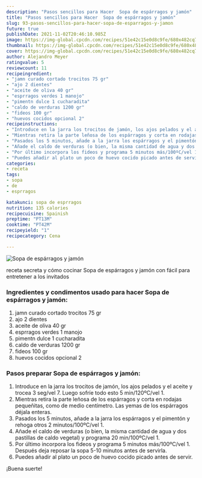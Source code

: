 ```yaml
---
description: "Pasos sencillos para Hacer  Sopa de espárragos y jamón"
title: "Pasos sencillos para Hacer  Sopa de espárragos y jamón"
slug: 93-pasos-sencillos-para-hacer-sopa-de-esparragos-y-jamon
future: true
publishDate: 2021-11-02T20:46:10.985Z
image: https://img-global.cpcdn.com/recipes/51e42c15e0d8c9fe/680x482cq70/sopa-de-esparragos-y-jamon-foto-principal.jpg
thumbnail: https://img-global.cpcdn.com/recipes/51e42c15e0d8c9fe/680x482cq70/sopa-de-esparragos-y-jamon-foto-principal.jpg
cover: https://img-global.cpcdn.com/recipes/51e42c15e0d8c9fe/680x482cq70/sopa-de-esparragos-y-jamon-foto-principal.jpg
author: Alejandro Meyer
ratingvalue: 5
reviewcount: 11
recipeingredient:
- "jamn curado cortado trocitos 75 gr"
- "ajo 2 dientes"
- "aceite de oliva 40 gr"
- "esprragos verdes 1 manojo"
- "pimentn dulce 1 cucharadita"
- "caldo de verduras 1200 gr"
- "fideos 100 gr"
- "huevos cocidos opcional 2"
recipeinstructions:
- "Introduce en la jarra los trocitos de jamón, los ajos pelados y el aceite y trocea 3 seg/vel 7. Luego sofríe todo esto 5 min/120ºC/vel 1."
- "Mientras retira la parte leñosa de los espárragos y corta en rodajas pequeñitas, como de medio centímetro. Las yemas de los espárragos déjala enteras."
- "Pasados los 5 minutos, añade a la jarra los espárragos y el pimentón y rehoga otros 2 minutos/100ºC/vel 1."
- "Añade el caldo de verduras (o bien, la misma cantidad de agua y dos pastillas de caldo vegetal) y programa 20 min/100ºC/vel 1."
- "Por último incorpora los fideos y programa 5 minutos más/100ºC/vel 1. Después deja reposar la sopa 5-10 minutos antes de servirla."
- "Puedes añadir al plato un poco de huevo cocido picado antes de servir."
categories:
- receta
tags:
- sopa
- de
- esprragos

katakunci: sopa de esprragos 
nutrition: 135 calories
recipecuisine: Spainish
preptime: "PT13M"
cooktime: "PT42M"
recipeyield: "1"
recipecategory: Cena

---
```



![Sopa de espárragos y jamón](https://img-global.cpcdn.com/recipes/51e42c15e0d8c9fe/680x482cq70/sopa-de-esparragos-y-jamon-foto-principal.jpg)

receta secreta y cómo cocinar Sopa de espárragos y jamón con fácil para entretener a los invitados

<!--inarticleads1-->

### Ingredientes y condimentos usado para hacer Sopa de espárragos y jamón:

1. jamn curado cortado trocitos 75 gr
1. ajo 2 dientes
1. aceite de oliva 40 gr
1. esprragos verdes 1 manojo
1. pimentn dulce 1 cucharadita
1. caldo de verduras 1200 gr
1. fideos 100 gr
1. huevos cocidos opcional 2



<!--inarticleads2-->

### Pasos preparar Sopa de espárragos y jamón:

1. Introduce en la jarra los trocitos de jamón, los ajos pelados y el aceite y trocea 3 seg/vel 7. Luego sofríe todo esto 5 min/120ºC/vel 1.
1. Mientras retira la parte leñosa de los espárragos y corta en rodajas pequeñitas, como de medio centímetro. Las yemas de los espárragos déjala enteras.
1. Pasados los 5 minutos, añade a la jarra los espárragos y el pimentón y rehoga otros 2 minutos/100ºC/vel 1.
1. Añade el caldo de verduras (o bien, la misma cantidad de agua y dos pastillas de caldo vegetal) y programa 20 min/100ºC/vel 1.
1. Por último incorpora los fideos y programa 5 minutos más/100ºC/vel 1. Después deja reposar la sopa 5-10 minutos antes de servirla.
1. Puedes añadir al plato un poco de huevo cocido picado antes de servir.



¡Buena suerte!


